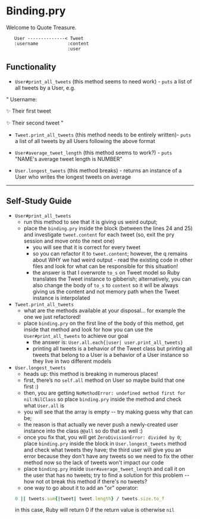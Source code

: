 # Binding.pry

Welcome to Quote Treasure.

```
   User --------------< Tweet
   :username           :content
                       :user
```

## Functionality

- `User#print_all_tweets` (this method seems to need work) - `puts` a list of all tweets by a User, e.g.

"
Username:

✨ Their first tweet

✨ Their second tweet
"

- `Tweet.print_all_tweets` (this method needs to be entirely written)- `puts` a list of all tweets by all Users following the above format

- `User#average_tweet_length` (this method seems to work?) - `puts` "NAME's average tweet length is NUMBER"

- `User.longest_tweets` (this method breaks) - returns an instance of a User who writes the longest tweets on average


-----------
## Self-Study Guide

- `User#print_all_tweets`
   - run this method to see that it is giving us weird output; 
   - place the `binding.pry` inside the block (between the lines 24 and 25) and investigate `tweet.content` for each tweet (so, exit the pry session and move onto the next one)
      - you will see that it is correct for every tweet
      - so you can refactor it to `tweet.content`; however, the q remains about WHY we had weird output - read the existing code in other files and look for what can be responsible for this situation!
      - the answer is that I overwrote `to_s` on Tweet model so Ruby translates the Tweet instance to gibberish; alternatively, you can also change the body of `to_s` to `content` so it will be always giving us the content and not memory path when the Tweet instance is interpolated
- `Tweet.print_all_tweets`
   - what are the methods available at your disposal... for example the one we just refactored!
   - place `binding.pry` on the first line of the body of this method, get inside that method and look for how you can use the `User#print_all_tweets` to achieve our goal
      - the answer is: `User.all.each{|user| user.print_all_tweets}` 
      - printing all tweets is a behavior of the Tweet class but printing all tweets that belong to a User is a behavior of a User instance so they live in two different models
- `User.longest_tweets`
   - heads up: this method is breaking in numerous places!
   - first, there’s no `self.all` method on User so maybe build that one first :) 
   - then, you are getting `NoMethodError: undefined method first for nil:NilClass` so place `binding.pry` inside the method and check what `User.all` is
   - you will see that the array is empty -- try making guess why that can be; 
   - the reason is that actually we never push a newly-created user instance into the class `@@all` so do that as well :)
   - once you fix that, you will get `ZeroDivisionError: divided by 0`; place `binding.pry` inside the block in `User.longest_tweets` method and check what tweets they have; the third user will give you an error because they don't have any tweets so we need to fix the other method now so the lack of tweets won't impact our code
   - place `binding.pry` inside `User#average_tweet_length` and call it on the user that has no tweets; try to find a solution for this problem -- how not ot break this method if there's no tweets? 
   - one way to go about it to add an "or" operator: 
   ```ruby
   0 || tweets.sum{|tweet| tweet.length} / tweets.size.to_f
   ```
   in this case, Ruby will return 0 if the return value is otherwise `nil`
